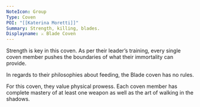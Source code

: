 ```yaml
---
NoteIcon: Group
Type: Coven
POI: "[[Katerina Moretti]]"
Summary: Strength, killing, blades.
Displayname: ⚔️ Blade Coven
---
```

Strength is key in this coven. As per their leader’s training, every single coven member pushes the boundaries of what their immortality can provide. 

In regards to their philosophies about feeding, the Blade coven has no rules. 

For this coven, they value physical prowess. Each coven member has complete mastery of at least one weapon as well as the art of walking in the shadows.